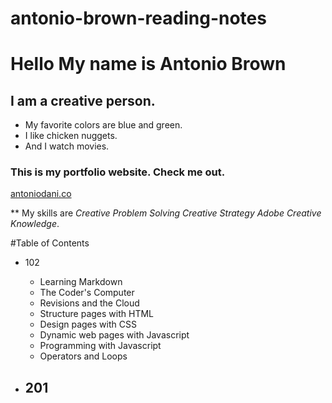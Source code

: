 # antonio-brown-reading-notes
# Hello My name is Antonio Brown 
## I am a creative person. 

- My favorite colors are blue and green. 
- I like chicken nuggets. 
- And I watch movies. 

### This is my portfolio website. Check me out. 

[antoniodani.co](https://antoniodani.co)

** My skills are  _Creative Problem Solving_ _Creative Strategy_ _Adobe Creative Knowledge_. 





#Table of Contents

- 102
  - Learning Markdown
  - The Coder's Computer
  - Revisions and the Cloud
  - Structure pages with HTML
  - Design pages with CSS
  - Dynamic web pages with Javascript
  - Programming with Javascript
  - Operators and Loops
 
- 201
  - 


